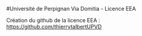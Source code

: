 #Université de Perpignan Via Domitia - Licence EEA

Création du github de la licence EEA : https://github.com/thierrytalbertUPVD
